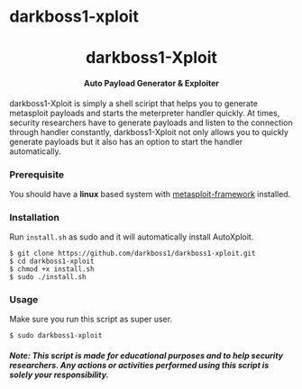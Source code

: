 # darkboss1-xploit
<h1 align="center">darkboss1-Xploit</h4>


<h4 align="center">Auto Payload Generator & Exploiter</h4>

darkboss1-Xploit is simply a shell sciript that helps you to generate metasploit payloads and starts the meterpreter handler quickly. At times, security researchers have to generate payloads and listen to the connection through handler constantly, darkboss1-Xploit not only allows you to quickly generate payloads but it also has an option to start the handler automatically. 

### Prerequisite
You should have a <b>linux</b> based system with <a href="https://github.com/rapid7/metasploit-framework/wiki/Nightly-Installers#installing-metasploit-on-linux--mac-os-x">metasploit-framework</a> installed. 

### Installation
Run `install.sh` as sudo and it will automatically install AutoXploit.
```
$ git clone https://github.com/darkboss1/darkboss1-xploit.git
$ cd darkboss1-xploit
$ chmod +x install.sh
$ sudo ./install.sh
```

### Usage
Make sure you run this script as super user.
```
$ sudo darkboss1-xploit
```
##### Note: This script is made for educational purposes and to help security researchers. Any actions or activities performed using this script is solely your responsibility.
